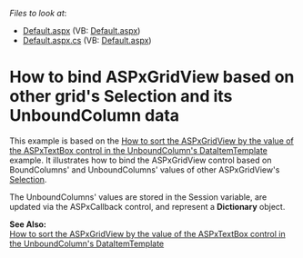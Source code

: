 <!-- default file list -->
*Files to look at*:

* [Default.aspx](./CS/WebSite/Default.aspx) (VB: [Default.aspx](./VB/WebSite/Default.aspx))
* [Default.aspx.cs](./CS/WebSite/Default.aspx.cs) (VB: [Default.aspx](./VB/WebSite/Default.aspx))
<!-- default file list end -->
# How to bind ASPxGridView based on other grid's Selection and its UnboundColumn data


<p>This example is based on the <a href="https://www.devexpress.com/Support/Center/p/E2245">How to sort the ASPxGridView by the value of the ASPxTextBox control in the UnboundColumn's DataItemTemplate</a> example. It illustrates how to bind the ASPxGridView control based on BoundColumns' and UnboundColumns' values of other ASPxGridView's <a href="http://documentation.devexpress.com/#AspNet/DevExpressWebASPxGridViewASPxGridView_Selectiontopic">Selection</a>.</p><p>The UnboundColumns' values are stored in the Session variable, are updated via the ASPxCallback control, and represent a <strong>Dictionary</strong> object.</p><p><strong>See Also:</strong><br />
<a href="https://www.devexpress.com/Support/Center/p/E2245">How to sort the ASPxGridView by the value of the ASPxTextBox control in the UnboundColumn's DataItemTemplate</a></p>

<br/>


